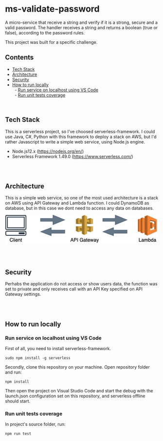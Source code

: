 # ms-validate-password

A micro-service that receive a string and verify if it is a strong, secure and a valid password.
The handler receives a string and returns a boolean (true or false), according to the password rules.

This project was built for a specific challenge.
<br />

## Contents

- [Tech Stack](#techstack)  
- [Architecture](#architecture)  
- [Security](#security)  
- [How to run locally](#howrunlocally)  
&nbsp; - [Run service on localhost using VS Code](#runlocalhost)  
&nbsp; - [Run unit tests coverage](#runtestcoverage)  

<br />

## Tech Stack<a name="techstack"></a>

This is a serverless project, so I've choosed serverless-framework. I could use Java, C#, Python with this framework to deploy a stack on AWS, but I'd rather Javascript to write a simple web service, using Node.js engine.

- Node.js12.x (https://nodejs.org/en/)
- Serverless Framework 1.49.0 (https://www.serverless.com/)

<br /><br />

## Architecture<a name="architecture"></a>

This is a simple web service, so one of the most used architecture is a stack on AWS using API Gateway and Lambda function. I could DynamoDB as database, but in this case we dont need to access any data on databases.

![picture](src/docs/architecture.jpg)

<br /><br />

## Security<a name="security"></a>

Perhabs the application do not access or show users data, the function was set to private and only receives call with an API Key specified on API Gateway settings.

<br /><br />

## How to run locally<a name="runlocalhost"></a>

### Run service on localhost using VS Code<a name="runlocalhost"></a>
  First of all, you need to install serverless-framework.
  
  ```
  sudo npm install -g serverless
  ```

  Secondly, clone this repository on your machine. Open repository folder and run:

  ```
  npm install
  ```

  Then open the project on Visual Studio Code and start the debug with the launch.json configuration set on this repository, and serverless offline should start.


### Run unit tests coverage<a name="runtestcoverage"></a>
  In project's source folder, run:

  ```
  npm run test
  ```

